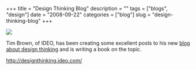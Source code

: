 +++
title = "Design Thinking Blog"
description = ""
tags = ["blogs", "design"]
date = "2008-09-22"
categories = ["blog"]
slug = "design-thinking-blog"
+++



  <div class="notebook-screenshot"><a href="http://designthinking.ideo.com/"><img src="http://media.konigi.com/bluga/wt48d7baf719ff7.jpg"/></a></div><p>Tim Brown, of IDEO, has been creating some excellent posts to his new <a href="http://designthinking.ideo.com/">blog about design thinking</a> and is writing a book on the topic.</p>
    
  <a href="http://designthinking.ideo.com/">http://designthinking.ideo.com/</a>
